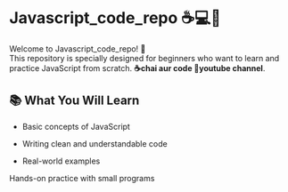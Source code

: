 # Javascript_code_repo ☕💻🚀

Welcome to Javascript_code_repo! 🚀</br>
This repository is specially designed for beginners who want to learn and practice JavaScript from scratch. **☕chai aur code 🎥youtube channel**.

## 📚 What You Will Learn

- Basic concepts of JavaScript

- Writing clean and understandable code

- Real-world examples

Hands-on practice with small programs
